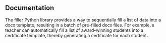 ## Documentation

The filler Python library provides a way to sequentially fill a list of data into a docx template, resulting in a batch of pre-filled docx files. For example, a teacher can automatically fill a list of award-winning students into a certificate template, thereby generating a certificate for each student.

